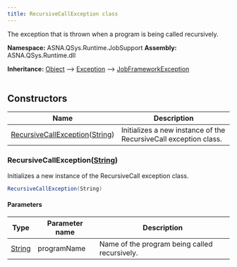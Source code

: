 ```yaml
---
title: RecursiveCallException class
---
```


The exception that is thrown when a program is being called recursively.

**Namespace:** ASNA.QSys.Runtime.JobSupport
**Assembly:** ASNA.QSys.Runtime.dll

**Inheritance:** [Object](https://docs.microsoft.com/en-us/dotnet/api/system.object) --> [Exception](https://docs.microsoft.com/en-us/dotnet/api/system.exception) --> [JobFrameworkException](/reference/runtime/qsys-runtime-job-support/job-framework-exception.html)
<br>
<br>

## Constructors

| Name | Description |
| --- | --- |
| [RecursiveCallException](#recursivecallexceptionstring)([String](https://docs.microsoft.com/en-us/dotnet/api/system.string)) | Initializes a new instance of the RecursiveCall exception class.

### RecursiveCallException([String](https://docs.microsoft.com/en-us/dotnet/api/system.string))

Initializes a new instance of the RecursiveCall exception class.

```cs
RecursiveCallException(String)
```

#### Parameters

| Type | Parameter name | Description
| --- | --- | ---
| [String](https://docs.microsoft.com/en-us/dotnet/api/system.string) | programName | Name of the program being called recursively.
